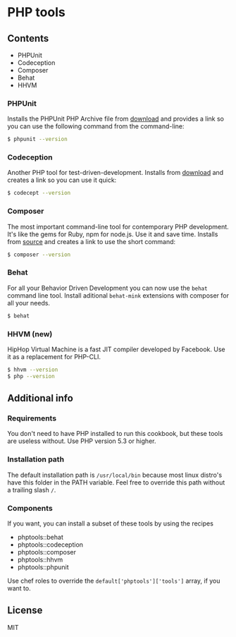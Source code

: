 # PHP tools

## Contents

- PHPUnit
- Codeception
- Composer
- Behat
- HHVM

### PHPUnit

Installs the PHPUnit PHP Archive file from [download](http://phpunit.de/manual/current/en/installation.html#installation.phar) and provides a link so you can use the following command from the command-line:

```bash
$ phpunit --version
```

### Codeception

Another PHP tool for test-driven-development. Installs from [download](http://codeception.com/install) and creates a link so you can use it quick:

```bash
$ codecept --version
```

### Composer

The most important command-line tool for contemporary PHP development. It's like the gems for Ruby, npm for node.js. Use it and save time. Installs from [source](http://getcomposer.org/download/) and creates a link to use the short command:

```bash
$ composer --version
```

### Behat

For all your Behavior Driven Development you can now use the `behat` command line tool. Install aditional `behat-mink` extensions with composer for all your needs.

```bash
$ behat
```

### HHVM (new)

HipHop Virtual Machine is a fast JIT compiler developed by Facebook. Use it as a replacement for PHP-CLI.

```bash
$ hhvm --version
$ php --version
```

## Additional info

### Requirements

You don't need to have PHP installed to run this cookbook, but these tools are useless without. Use PHP version 5.3 or higher.

### Installation path

The default installation path is `/usr/local/bin` because most linux distro's have this folder in the PATH variable. Feel free to override this path without a trailing slash `/`.

### Components

If you want, you can install a subset of these tools by using the recipes

- phptools::behat
- phptools::codeception
- phptools::composer
- phptools::hhvm
- phptools::phpunit

Use chef roles to override the `default['phptools']['tools']` array, if you want to.

## License

MIT
